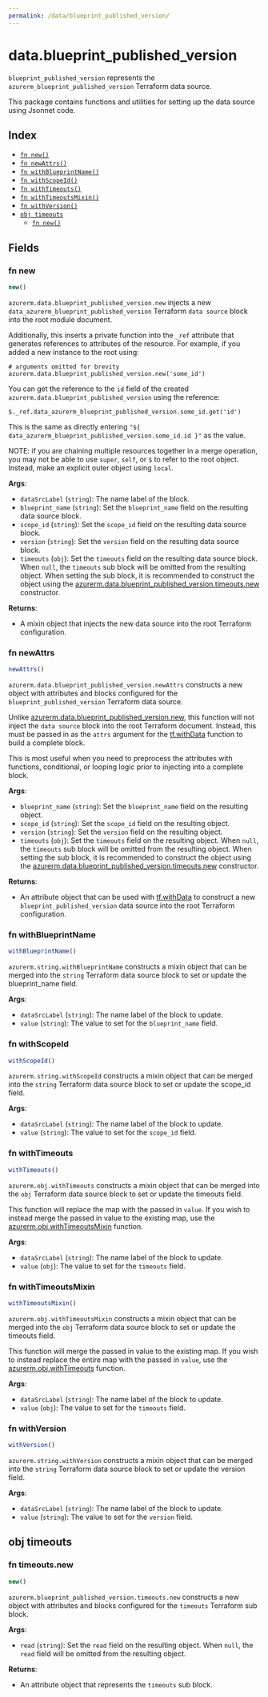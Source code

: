 ```yaml
---
permalink: /data/blueprint_published_version/
---
```


# data.blueprint_published_version

`blueprint_published_version` represents the `azurerm_blueprint_published_version` Terraform data source.



This package contains functions and utilities for setting up the data source using Jsonnet code.


## Index

* [`fn new()`](#fn-new)
* [`fn newAttrs()`](#fn-newattrs)
* [`fn withBlueprintName()`](#fn-withblueprintname)
* [`fn withScopeId()`](#fn-withscopeid)
* [`fn withTimeouts()`](#fn-withtimeouts)
* [`fn withTimeoutsMixin()`](#fn-withtimeoutsmixin)
* [`fn withVersion()`](#fn-withversion)
* [`obj timeouts`](#obj-timeouts)
  * [`fn new()`](#fn-timeoutsnew)

## Fields

### fn new

```ts
new()
```


`azurerm.data.blueprint_published_version.new` injects a new `data_azurerm_blueprint_published_version` Terraform `data source`
block into the root module document.

Additionally, this inserts a private function into the `_ref` attribute that generates references to attributes of the
resource. For example, if you added a new instance to the root using:

    # arguments omitted for brevity
    azurerm.data.blueprint_published_version.new('some_id')

You can get the reference to the `id` field of the created `azurerm.data.blueprint_published_version` using the reference:

    $._ref.data_azurerm_blueprint_published_version.some_id.get('id')

This is the same as directly entering `"${ data_azurerm_blueprint_published_version.some_id.id }"` as the value.

NOTE: if you are chaining multiple resources together in a merge operation, you may not be able to use `super`, `self`,
or `$` to refer to the root object. Instead, make an explicit outer object using `local`.

**Args**:
  - `dataSrcLabel` (`string`): The name label of the block.
  - `blueprint_name` (`string`): Set the `blueprint_name` field on the resulting data source block.
  - `scope_id` (`string`): Set the `scope_id` field on the resulting data source block.
  - `version` (`string`): Set the `version` field on the resulting data source block.
  - `timeouts` (`obj`): Set the `timeouts` field on the resulting data source block. When `null`, the `timeouts` sub block will be omitted from the resulting object. When setting the sub block, it is recommended to construct the object using the [azurerm.data.blueprint_published_version.timeouts.new](#fn-timeoutsnew) constructor.

**Returns**:
- A mixin object that injects the new data source into the root Terraform configuration.


### fn newAttrs

```ts
newAttrs()
```


`azurerm.data.blueprint_published_version.newAttrs` constructs a new object with attributes and blocks configured for the `blueprint_published_version`
Terraform data source.

Unlike [azurerm.data.blueprint_published_version.new](#fn-new), this function will not inject the `data source`
block into the root Terraform document. Instead, this must be passed in as the `attrs` argument for the
[tf.withData](https://github.com/tf-libsonnet/core/tree/main/docs#fn-withdata) function to build a complete block.

This is most useful when you need to preprocess the attributes with functions, conditional, or looping logic prior to
injecting into a complete block.

**Args**:
  - `blueprint_name` (`string`): Set the `blueprint_name` field on the resulting object.
  - `scope_id` (`string`): Set the `scope_id` field on the resulting object.
  - `version` (`string`): Set the `version` field on the resulting object.
  - `timeouts` (`obj`): Set the `timeouts` field on the resulting object. When `null`, the `timeouts` sub block will be omitted from the resulting object. When setting the sub block, it is recommended to construct the object using the [azurerm.data.blueprint_published_version.timeouts.new](#fn-timeoutsnew) constructor.

**Returns**:
  - An attribute object that can be used with [tf.withData](https://github.com/tf-libsonnet/core/tree/main/docs#fn-withdata) to construct a new `blueprint_published_version` data source into the root Terraform configuration.


### fn withBlueprintName

```ts
withBlueprintName()
```

`azurerm.string.withBlueprintName` constructs a mixin object that can be merged into the `string`
Terraform data source block to set or update the blueprint_name field.



**Args**:
  - `dataSrcLabel` (`string`): The name label of the block to update.
  - `value` (`string`): The value to set for the `blueprint_name` field.


### fn withScopeId

```ts
withScopeId()
```

`azurerm.string.withScopeId` constructs a mixin object that can be merged into the `string`
Terraform data source block to set or update the scope_id field.



**Args**:
  - `dataSrcLabel` (`string`): The name label of the block to update.
  - `value` (`string`): The value to set for the `scope_id` field.


### fn withTimeouts

```ts
withTimeouts()
```

`azurerm.obj.withTimeouts` constructs a mixin object that can be merged into the `obj`
Terraform data source block to set or update the timeouts field.

This function will replace the map with the passed in `value`. If you wish to instead merge the
passed in value to the existing map, use the [azurerm.obj.withTimeoutsMixin](TODO) function.

**Args**:
  - `dataSrcLabel` (`string`): The name label of the block to update.
  - `value` (`obj`): The value to set for the `timeouts` field.


### fn withTimeoutsMixin

```ts
withTimeoutsMixin()
```

`azurerm.obj.withTimeoutsMixin` constructs a mixin object that can be merged into the `obj`
Terraform data source block to set or update the timeouts field.

This function will merge the passed in value to the existing map. If you wish
to instead replace the entire map with the passed in `value`, use the [azurerm.obj.withTimeouts](TODO)
function.


**Args**:
  - `dataSrcLabel` (`string`): The name label of the block to update.
  - `value` (`obj`): The value to set for the `timeouts` field.


### fn withVersion

```ts
withVersion()
```

`azurerm.string.withVersion` constructs a mixin object that can be merged into the `string`
Terraform data source block to set or update the version field.



**Args**:
  - `dataSrcLabel` (`string`): The name label of the block to update.
  - `value` (`string`): The value to set for the `version` field.


## obj timeouts



### fn timeouts.new

```ts
new()
```


`azurerm.blueprint_published_version.timeouts.new` constructs a new object with attributes and blocks configured for the `timeouts`
Terraform sub block.



**Args**:
  - `read` (`string`): Set the `read` field on the resulting object. When `null`, the `read` field will be omitted from the resulting object.

**Returns**:
  - An attribute object that represents the `timeouts` sub block.

